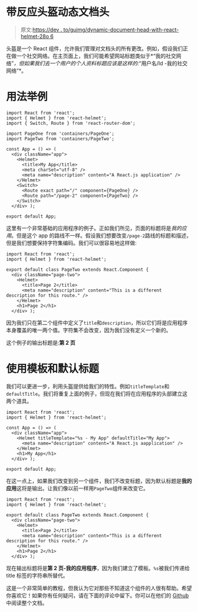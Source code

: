 # 带反应头盔动态文档头

> 原文:[https://dev . to/guimg/dynamic-document-head-with-react-helmet-28o 6](https://dev.to/guimg/dynamic-document-head-with-react-helmet-28o6)

头盔是一个 React 组件，允许我们管理对文档头的所有更改。例如，假设我们正在做一个社交网络。在主页面上，我们可能希望网站标题类似于*“我的社交网络”*，但如果我们去一个用户的个人资料标题应该是这样的:*“用户名/Id -我的社交网络”*。

# [](#usage-example)用法举例

```
import React from 'react';
import { Helmet } from 'react-helmet';
import { Switch, Route } from 'react-router-dom';

import PageOne from 'containers/PageOne';
import PageTwo from 'containers/PageTwo';

const App = () => (
  <div className="app">
    <Helmet>
      <title>My App</title>
      <meta charSet="utf-8" />
      <meta name="description" content="A React.js application" />
    </Helmet>
    <Switch>
      <Route exact path="/" component={PageOne} />
      <Route path="/page-2" component={PageTwo} />
    </Switch>
  </div> );

export default App; 
```

这里有一个非常基础的应用程序的例子。正如我们所见，页面的标题将是*我的应用*。但是这个 app 的路线不一样。假设我们想要改变`/page-2`路线的标题和描述，但是我们想要保持字符集编码。我们可以很容易地这样做:

```
import React from 'react';
import { Helmet } from 'react-helmet';

export default class PageTwo extends React.Component {
  <div className="page-two">
    <Helmet>
      <title>Page 2</title>
      <meta name="description" content="This is a different description for this route." />
    </Helmet>
    <h1>Page 2</h1>
  </div> ); 
```

因为我们只在第二个组件中定义了`title`和`description`，所以它们将是应用程序本身覆盖的唯一两个值。字符集不会改变，因为我们没有定义一个新的。

这个例子的输出标题是:**第 2 页**

# [](#using-templates-and-default-title)使用模板和默认标题

我们可以更进一步，利用头盔提供给我们的特性。例如`titleTemplate`和`defaultTitle`。我们将重复上面的例子，但现在我们将在应用程序的头部建立这两个道具。

```
import React from 'react';
import { Helmet } from 'react-helmet';

const App = () => (
  <div className="app">
    <Helmet titleTemplate="%s - My App" defaultTitle="My App">
      <meta name="description" content="A React.js aapplication" />
    </Helmet>
    <h1>My App</h1>
  </div> );

export default App; 
```

在这一点上，如果我们改变到另一个组件，我们不改变标题，因为默认标题是**我的应用**这将是输出。让我们像以前一样用`PageTwo`组件来改变它。

```
import React from 'react';
import { Helmet } from 'react-helmet';

export default class PageTwo extends React.Component {
  <div className="page-two">
    <Helmet>
      <title>Page 2</title>
      <meta name="description" content="This is a different description for this route." />
    </Helmet>
    <h1>Page 2</h1>
  </div> ); 
```

现在输出标题将是**第 2 页-我的应用程序**，因为我们建立了模板。`%s`被我们传递给 title 标签的字符串所替代。

这是一个非常简单的教程，但我认为它对那些不知道这个组件的人很有帮助。希望你喜欢它！如果你有任何疑问，请在下面的评论中留下。你可以在他们的 [Github](https://github.com/nfl/react-helmet) 中阅读整个文档。